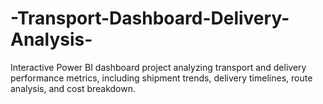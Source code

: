# -Transport-Dashboard-Delivery-Analysis-
Interactive Power BI dashboard project analyzing transport and delivery performance metrics, including shipment trends, delivery timelines, route analysis, and cost breakdown.
